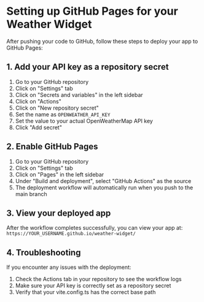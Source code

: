 # Setting up GitHub Pages for your Weather Widget

After pushing your code to GitHub, follow these steps to deploy your app to GitHub Pages:

## 1. Add your API key as a repository secret

1. Go to your GitHub repository
2. Click on "Settings" tab
3. Click on "Secrets and variables" in the left sidebar
4. Click on "Actions"
5. Click on "New repository secret"
6. Set the name as `OPENWEATHER_API_KEY`
7. Set the value to your actual OpenWeatherMap API key
8. Click "Add secret"

## 2. Enable GitHub Pages

1. Go to your GitHub repository
2. Click on "Settings" tab
3. Click on "Pages" in the left sidebar
4. Under "Build and deployment", select "GitHub Actions" as the source
5. The deployment workflow will automatically run when you push to the main branch

## 3. View your deployed app

After the workflow completes successfully, you can view your app at:
`https://YOUR_USERNAME.github.io/weather-widget/`

## 4. Troubleshooting

If you encounter any issues with the deployment:
1. Check the Actions tab in your repository to see the workflow logs
2. Make sure your API key is correctly set as a repository secret
3. Verify that your vite.config.ts has the correct base path
